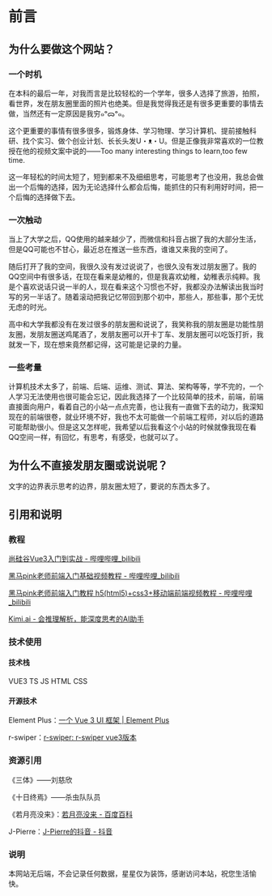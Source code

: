 # 前言

## 为什么要做这个网站？

### 一个时机

在本科的最后一年，对我而言是比较轻松的一个学年，很多人选择了旅游，拍照，看世界，发在朋友圈里面的照片也绝美。但是我觉得我还是有很多更重要的事情去做，当然还有一定原因是我穷๑ᵒᯅᵒ๑。

这个更重要的事情有很多很多，锻炼身体、学习物理、学习计算机、提前接触科研、找个实习、做个创业计划、长长头发U・ᴥ・U。但是正像我非常喜欢的一位教授在他的视频文案中说的——Too many interesting things to learn,too few time.

这一年轻松的时间太短了，短到都来不及细细思考，可能思考了也没用，我总会做出一个后悔的选择，因为无论选择什么都会后悔，能抓住的只有利用好时间，把一个后悔的选择做下去。

### 一次触动

当上了大学之后，QQ使用的越来越少了，而微信和抖音占据了我的大部分生活，但是QQ可能也不甘心，最近总在推送一些东西，谁谁又来我的空间了。

随后打开了我的空间，我很久没有发过说说了，也很久没有发过朋友圈了。我的QQ空间中有很多话，在现在看来是幼稚的，但是我喜欢幼稚，幼稚表示纯粹。我是个喜欢说话只说一半的人，现在看来这个习惯也不好，我都没办法解读出我当时写的另一半话了。随着滚动把我记忆带回到那个初中，那些人，那些事，那个无忧无虑的时光。

高中和大学我都没有在发过很多的朋友圈和说说了，我笑称我的朋友圈是功能性朋友圈，发朋友圈送鸡尾酒了，发朋友圈可以开卡丁车、发朋友圈可以吃饭打折，我就发一下，现在想来竟然都记得，这可能是记录的力量。

### 一些考量

计算机技术太多了，前端、后端、运维、测试、算法、架构等等，学不完的，一个人学习无法使用也很可能会忘记，因此我选择了一个比较简单的技术，前端，前端直接面向用户，看着自己的小站一点点完善，也让我有一直做下去的动力，我深知现在的前端很卷，就业环境不好，我也不太可能做一个前端工程师，对以后的道路可能帮助很小。但是这又怎样呢，我希望以后我看这个小站的时候就像我现在看QQ空间一样，有回忆，有思考，有感受，也就可以了。

## 为什么不直接发朋友圈或说说呢？

文字的边界表示思考的边界，朋友圈太短了，要说的东西太多了。

## 引用和说明

### 教程

[尚硅谷Vue3入门到实战 - 哔哩哔哩_bilibili](https://www.bilibili.com/video/BV1Za4y1r7KE?spm_id_from=333.788.videopod.episodes&vd_source=d8731095ca7745d789cdf83e49855df0)

[黑马pink老师前端入门基础视频教程 - 哔哩哔哩_bilibili](https://www.bilibili.com/video/BV1Sy4y1C7ha?spm_id_from=333.788.videopod.episodes&vd_source=d8731095ca7745d789cdf83e49855df0)

[黑马pink老师前端入门教程 h5(html5)+css3+移动端前端视频教程 - 哔哩哔哩_bilibili](https://www.bilibili.com/video/BV14J4114768?spm_id_from=333.788.videopod.episodes&vd_source=d8731095ca7745d789cdf83e49855df0)

[Kimi.ai - 会推理解析，能深度思考的AI助手](https://kimi.moonshot.cn/)

### 技术使用

#### 技术栈

VUE3 TS JS HTML CSS

#### 开源技术

Element Plus：[一个 Vue 3 UI 框架 | Element Plus](https://element-plus.org/zh-CN/)

r-swiper：[r-swiper: r-swiper vue3版本](https://gitee.com/yan_wen_ran/r-swiper)

### 资源引用

《三体》——刘慈欣

《十日终焉》——杀虫队队员

《若月亮没来》：[若月亮没来 - 百度百科](https://baike.baidu.com/item/%E8%8B%A5%E6%9C%88%E4%BA%AE%E6%B2%A1%E6%9D%A5/64384473)

J-Pierre：[J-Pierre的抖音 - 抖音](https://www.douyin.com/user/MS4wLjABAAAAKU25h1oxuGOimLug0RlerRsrY6x2ZRC-u9h7rCNfUAs)

### 说明

本网站无后端，不会记录任何数据，星星仅为装饰，感谢访问本站，祝您生活愉快。
